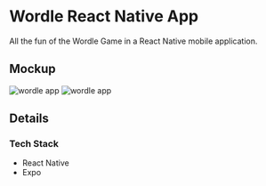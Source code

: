 # Wordle React Native App
All the fun of the Wordle Game in a React Native mobile application.

## Mockup
![wordle app](https://reactnative-assets.s3.amazonaws.com/wordle-app.png)
![wordle app](https://reactnative-assets.s3.amazonaws.com/wordle-app1.png)

## Details


### Tech Stack
  - React Native
  - Expo